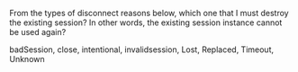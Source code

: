 From the types of disconnect reasons below, which one that I must destroy the existing session? In other words, the existing session instance cannot be used again?

badSession,
close,
intentional,
invalidsession,
Lost,
Replaced,
Timeout,
Unknown